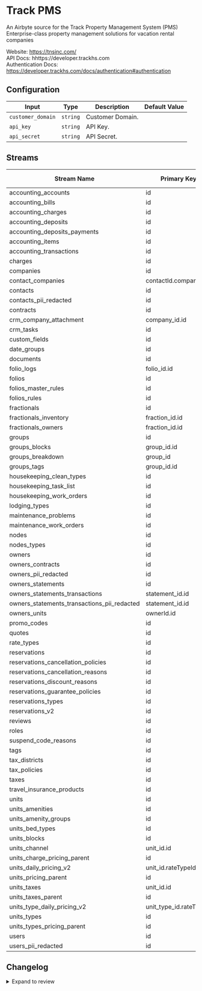# Track PMS
An Airbyte source for the Track Property Management System (PMS)  
Enterprise-class property management solutions for vacation rental companies  

Website: https://tnsinc.com/  
API Docs: hhttps://developer.trackhs.com  
Authentication Docs: https://developer.trackhs.com/docs/authentication#authentication  

## Configuration

| Input | Type | Description | Default Value |
|-------|------|-------------|---------------|
| `customer_domain` | `string` | Customer Domain.  |  |
| `api_key` | `string` | API Key.  |  |
| `api_secret` | `string` | API Secret.  |  |

## Streams
| Stream Name | Primary Key | Pagination | Supports Full Sync | Supports Incremental |
|-------------|-------------|------------|---------------------|----------------------|
| accounting_accounts | id | DefaultPaginator | ✅ |  ❌  |
| accounting_bills | id | DefaultPaginator | ✅ |  ❌  |
| accounting_charges | id | DefaultPaginator | ✅ |  ❌  |
| accounting_deposits | id | DefaultPaginator | ✅ |  ❌  |
| accounting_deposits_payments | id | DefaultPaginator | ✅ |  ❌  |
| accounting_items | id | DefaultPaginator | ✅ |  ❌  |
| accounting_transactions | id | DefaultPaginator | ✅ |  ❌  |
| charges | id | DefaultPaginator | ✅ |  ❌  |
| companies | id | DefaultPaginator | ✅ |  ✅  |
| contact_companies | contactId.companyId | DefaultPaginator | ✅ |  ❌  |
| contacts | id | DefaultPaginator | ✅ |  ✅  |
| contacts_pii_redacted | id | DefaultPaginator | ✅ |  ✅  |
| contracts | id | DefaultPaginator | ✅ |  ❌  |
| crm_company_attachment | company_id.id | DefaultPaginator | ✅ |  ❌  |
| crm_tasks | id | DefaultPaginator | ✅ |  ❌  |
| custom_fields | id | DefaultPaginator | ✅ |  ❌  |
| date_groups | id | DefaultPaginator | ✅ |  ❌  |
| documents | id | DefaultPaginator | ✅ |  ❌  |
| folio_logs | folio_id.id | DefaultPaginator | ✅ |  ❌  |
| folios | id | DefaultPaginator | ✅ |  ❌  |
| folios_master_rules | id | DefaultPaginator | ✅ |  ❌  |
| folios_rules | id | DefaultPaginator | ✅ |  ❌  |
| fractionals | id | DefaultPaginator | ✅ |  ❌  |
| fractionals_inventory | fraction_id.id | DefaultPaginator | ✅ |  ❌  |
| fractionals_owners | fraction_id.id | DefaultPaginator | ✅ |  ❌  |
| groups | id | DefaultPaginator | ✅ |  ❌  |
| groups_blocks | group_id.id | DefaultPaginator | ✅ |  ❌  |
| groups_breakdown | group_id | DefaultPaginator | ✅ |  ❌  |
| groups_tags | group_id.id | DefaultPaginator | ✅ |  ❌  |
| housekeeping_clean_types | id | DefaultPaginator | ✅ |  ❌  |
| housekeeping_task_list | id | DefaultPaginator | ✅ |  ❌  |
| housekeeping_work_orders | id | DefaultPaginator | ✅ |  ✅  |
| lodging_types | id | DefaultPaginator | ✅ |  ❌  |
| maintenance_problems | id | DefaultPaginator | ✅ |  ❌  |
| maintenance_work_orders | id | DefaultPaginator | ✅ |  ✅  |
| nodes | id | DefaultPaginator | ✅ |  ❌  |
| nodes_types | id | DefaultPaginator | ✅ |  ❌  |
| owners | id | DefaultPaginator | ✅ |  ✅  |
| owners_contracts | id | DefaultPaginator | ✅ |  ❌  |
| owners_pii_redacted | id | DefaultPaginator | ✅ |  ✅  |
| owners_statements | id | DefaultPaginator | ✅ |  ❌  |
| owners_statements_transactions | statement_id.id | DefaultPaginator | ✅ |  ❌  |
| owners_statements_transactions_pii_redacted | statement_id.id | DefaultPaginator | ✅ |  ❌  |
| owners_units | ownerId.id | DefaultPaginator | ✅ |  ❌  |
| promo_codes | id | DefaultPaginator | ✅ |  ❌  |
| quotes | id | DefaultPaginator | ✅ |  ❌  |
| rate_types | id | DefaultPaginator | ✅ |  ❌  |
| reservations | id | DefaultPaginator | ✅ |  ✅  |
| reservations_cancellation_policies | id | DefaultPaginator | ✅ |  ❌  |
| reservations_cancellation_reasons | id | DefaultPaginator | ✅ |  ❌  |
| reservations_discount_reasons | id | DefaultPaginator | ✅ |  ❌  |
| reservations_guarantee_policies | id | DefaultPaginator | ✅ |  ❌  |
| reservations_types | id | DefaultPaginator | ✅ |  ❌  |
| reservations_v2 | id | DefaultPaginator | ✅ |  ✅  |
| reviews | id | DefaultPaginator | ✅ |  ❌  |
| roles | id | DefaultPaginator | ✅ |  ❌  |
| suspend_code_reasons | id | DefaultPaginator | ✅ |  ❌  |
| tags | id | DefaultPaginator | ✅ |  ❌  |
| tax_districts | id | DefaultPaginator | ✅ |  ❌  |
| tax_policies | id | DefaultPaginator | ✅ |  ❌  |
| taxes | id | DefaultPaginator | ✅ |  ❌  |
| travel_insurance_products | id | DefaultPaginator | ✅ |  ❌  |
| units | id | DefaultPaginator | ✅ |  ✅  |
| units_amenities | id | DefaultPaginator | ✅ |  ❌  |
| units_amenity_groups | id | DefaultPaginator | ✅ |  ❌  |
| units_bed_types | id | DefaultPaginator | ✅ |  ❌  |
| units_blocks | id | DefaultPaginator | ✅ |  ❌  |
| units_channel | unit_id.id | DefaultPaginator | ✅ |  ❌  |
| units_charge_pricing_parent | id | DefaultPaginator | ✅ |  ❌  |
| units_daily_pricing_v2 | unit_id.rateTypeId | DefaultPaginator | ✅ |  ❌  |
| units_pricing_parent | id | DefaultPaginator | ✅ |  ✅  |
| units_taxes | unit_id.id | DefaultPaginator | ✅ |  ❌  |
| units_taxes_parent | id | DefaultPaginator | ✅ |  ✅  |
| units_type_daily_pricing_v2 | unit_type_id.rateTypeId | DefaultPaginator | ✅ |  ❌  |
| units_types | id | DefaultPaginator | ✅ |  ❌  |
| units_types_pricing_parent | id | DefaultPaginator | ✅ |  ❌  |
| users | id | DefaultPaginator | ✅ |  ❌  |
| users_pii_redacted | id | DefaultPaginator | ✅ |  ❌  |

## Changelog

<details>
  <summary>Expand to review</summary>

| Version          | Date       | Subject        |
|------------------|------------|----------------|
| 0.1.1 | 2025-01-16 | Fix housekeeping_work_orders incremental field; add reservations endpoint |
| 0.1.0 | 2025-01-16 | Move kebab case streams to snake case; alphabetize streams |
| 0.0.1 | 2024-10-18 | Initial release by [@blakeflei](https://github.com/blakeflei) via Connector Builder|
</details>
